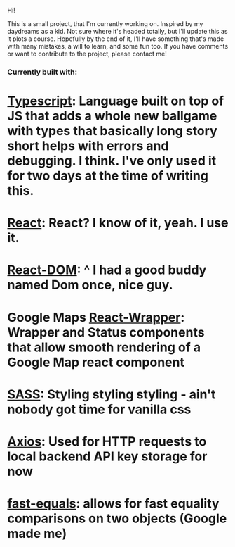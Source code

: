 Hi!

This is a small project, that I'm currently working on. 
Inspired by my daydreams as a kid. Not sure where it's headed totally, but I'll update this as it plots a course.
Hopefully by the end of it, I'll have something that's made with many mistakes, a will to learn, and some fun too.
If you have comments or want to contribute to the project, please contact me!

### Currently built with:

# [Typescript](https://www.npmjs.com/package/typescript): Language built on top of JS that adds a whole new ballgame with types that basically long story short helps with errors and debugging. I think. I've only used it for two days at the time of writing this.
# [React](https://www.npmjs.com/package/react): React? I know of it, yeah. I use it.
# [React-DOM](https://www.npmjs.com/package/react-dom): ^ I had a good buddy named Dom once, nice guy.
# Google Maps [React-Wrapper](https://www.npmjs.com/package/@googlemaps/react-wrapper): Wrapper and Status components that allow smooth rendering of a Google Map react component
# [SASS](https://www.npmjs.com/package/sass): Styling styling styling - ain't nobody got time for vanilla css
# [Axios](https://www.npmjs.com/package/axios): Used for HTTP requests to local backend API key storage for now
# [fast-equals](https://www.npmjs.com/package/fast-equals): allows for fast equality comparisons on two objects (Google made me)